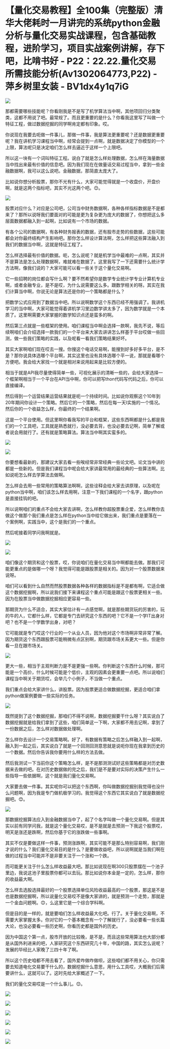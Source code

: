 # 【量化交易教程】全100集（完整版）清华大佬耗时一月讲完的系统python金融分析与量化交易实战课程，包含基础教程，进阶学习，项目实战案例讲解，存下吧，比啃书好 - P22：22.22.量化交易所需技能分析(Av1302064773,P22) - 萍乡树里女装 - BV1dx4y1q7iG

![](img/79980906d229c8abda8b4ae61f9821f1_0.png)

那都需要哪些技能呢？你看刚我是不是写了机学算法当中啊，其他项回归分类聚类，这都不用说了吧。最常规了。而且更重要的是什么？你看我这里写了叫做一个特征工程，做过数据挖掘的同学啊肯定都有印象。哎。

你说现在我要去呃做一件事儿，那做一件事，我是算法更重要呢？还是数据更重要呢？我在讲机学习课程当中啊，经常会提到一点啊，就是数据决定了你模型的一个上限，算法呢只是决定咱们怎么样去逼近于这样一个上限吧。

所以这一块有一个词叫特征工程。说白了就是怎么样处理数据，怎么样在海量数据当中找出来最有价值的信息吧。因为我们现在在做量话交易过程当中，拿到一些金融数据啊，我可以这么说吧。金融数据，那简直太庞大了。

比如说你想分析股票，那你不光有什么，大家可能觉得就是一个收盘价，开盘价啊，就是这两个指标吧，其实不光这两个吧。😊。



![](img/79980906d229c8abda8b4ae61f9821f1_2.png)

股票对应什么？对应是公司吧，公司当中财务数据啊，各种各样指标数据是不是都来了？那所以说呀我们要面对的可能是更为复杂更为庞大的数据了，你想把这么多层面数据都融入到一起啊，比如说有一个市场的数据。

有各个公司的数据啊，有各种财务报表的数据，还有股市走势的些数据，这些可能都会对你最终结构产生影响吧。那你怎么样设计算法啊，怎么样把这些算法融入到我们的数据当中啊，这就是特征工程了。

怎么样选择最有价值的数据。呃，怎么说呢？就是机学当中最难的一点啊，其实并不是算法是怎么处理数据啊，难就难在数据了。这里我写了一下还需要什么统计学方法啊，像我们说的？大家可能可以看一些关于这个量化交易啊。

它一些招聘的岗位都会写什么啊？要不然希望你是数学专业统计学专业计算机专业啊，或者金融专业，是不是哎，为什么说需要这么多。跟数学相关的呀。其实在我们计算当中啊，你说无论是算法还是你的一个策略都是什么？

把数学公式应用到了数据当中吧。所以说啊数学这个东西已经不用强调了。我讲机学习的当中啊，大家可能觉得着讲机学习里边数学讲太多了，因为数学就是一个本质了。这里啊需要大家掌握的数学知识点还是蛮多的啊。

然后第三点就是一些框架的使用。咱们课程当中啊会选择一款啊，我先不说，等后续啊咱们会介绍选择一款我们的一个平台来大家去讲讲怎么样基于平台哎做一些回测，做一些我们策略的实践，以及呢看一看我们策略结果好坏。

其实大家啊咱们现在哎去一搜。你搜这个电话交易啊，能搜到好多好多平台，是不是？那你说具体选哪个平台啊，其实这里也没有具体选哪个平一说，那就是看哪个方便吧。我会给大家找一个就是相对来说用起来是比较方便的。

相当于就是API我尽量使得简单一些，可视化展示的清晰一些的，会给大家选择一个框架啊相当于一个平台在API当中啊，你可以把写thon代码写代码之后，你可以直接编译。

然后得到一个运营结果运营结果就是呃一个持续时间。比如说你观察这个10年到20年期间你设计一个策略。然后它的一个策略，然后在每一天I实施的一个情况。然后你的一个收益怎么样，你最终的一个结果啊。

这是一个平台使用。但这里啊你看我写的平台和框架，这些东西啊都是什么都是我们的一个工具吧，工具就是熟悉就行，没必要去背，也没必要去记啊，简单了解或者说会用就行了。还有就是策略算法。算法当中啊其实蛮多的。



![](img/79980906d229c8abda8b4ae61f9821f1_4.png)

![](img/79980906d229c8abda8b4ae61f9821f1_5.png)

你要想看最新的，那建议大家去看一些唉经常非常经典一些论文吧。论文当中讲的都是一些新的。但是我们课程当中呢会给大家讲最常用的最经典的一些算法啊。比如说呃怎么样去学算法去做啊。

怎么样会去用一些常用的策略算法啊啊，这些诠释会给大家去讲原理，以及呢在python当中啊，咱们该怎么样去用啊，注意一下我们课程的一个名字，跟python是直接挂钩的吧。

所以说啊咱们的重点不会给大家去讲啊，怎么样教你超股票重企爱，怎么样教你去做这个做那个我们重点是怎么样在python当中给它做出来，我们重点是要落在一个案例啊，实践当中，这个是我们的一个重点。

然后呢接着同学问我啊就是。

![](img/79980906d229c8abda8b4ae61f9821f1_7.png)

![](img/79980906d229c8abda8b4ae61f9821f1_8.png)

咱们像这个期货和这个股票，哎，你说咱们在量化交易当中啊都能去做。那我们可能更重点的是做哪一个呀？我觉得可能是跟股票是相关的。因为对一个股票数据来说呀。

咱们可以看到什么自然而然股票数据各种各样的数据指标是不是都有啊，它适合做这个数据挖掘啊，所以说我们接下来课程这个重点可能是跟这个股票更相关一些。因为在股票当中做数据挖掘相应更容易一些。

那期货为什么不适合，其实大家估计有一点感觉啊，就是那些期货玩的厉害的，玩的牛的人，它都什么样，它都是专门去研究这个东西的吧？它不是一个学IT出身对吧？也不是一个学数学出身，对吧？

它可能就是专门哎这个行业的一个从业人员，因为他对这个市场啊非常非常了解。因为期货这个东西跟股票可能稍微有点区别啊，期货跟市场关系更大一些。但是你看一旦在跟市场关。



![](img/79980906d229c8abda8b4ae61f9821f1_10.png)

更大一些，相当于主观判断力是不是更强一些啊。你判断这个东西什么时候，那可能是一个高价，什么时候可能是个低价，主观的因素会更重要一点吧。所以说咱们课程当中啊关于期货哎，会举几个小例子，不当做一个重点。

我们重点会给大家讲什么，讲股票。因为股票更适合做数据挖掘，更适合咱们拿python做案例要做一些实际的任务。



![](img/79980906d229c8abda8b4ae61f9821f1_12.png)

既然提到了这个数据挖掘，那咱们不得不说啊，数据挖掘要干什么呀？其实说白了数据挖掘就是给我们拿到了这些，咱们简单这一下啊，大家都不用去记啊，拿到了一份数据之后，怎么样对数据做处理啊。

怎么样你去设计一个交易策略啊。好了，有数据有策略之后怎么样融入到一起啊，融入到一起之后，其实说白了就是一个回测回测意思就是说呃你现在我拿到历史的一个数据。然后你告诉我你要用什么样的方法去做。

然后我测试一下当前你这个策略怎么样，是不是那测测试好这些策略都是对历史数据来去做的吧。在对历史数据做的完之后，我们是不是要对实际的决策产生什么一些指导一些依据啊，这个就是我们量化交易啊。

大家要去做一件事。其实呢你可以把这个东西啊，你叫做数据挖掘别我觉得也没什么问题啊，因为我是专门做机极学习的。我觉得这个东西它其实说白了就是数据挖掘吧。😊。



![](img/79980906d229c8abda8b4ae61f9821f1_14.png)

那数据挖掘算法应入到金融数据当中了，起了个名字叫做一个量化交易啊。但是其实以前有同学问我，就是这个量化交易哎，是不是就是去预测一下我这个股票哎，明天是涨还是跌啊，然后你基于它的涨跌做一些事啊。

其实不仅是要做这样一件事，预测涨跌啊，其实可能不是那么特别容易啊，我们刚才说的什么？我们量化交易目的是什么？是要做收益吧，所以说啊就是当我们啊在做的过程当中可能并不是非要关注于一个涨和一个跌。

而可能更关注于什么怎么样收益最大吧。那比如说现在啊300只股票摆在一个池子里边，我说这池子里股票你都可以去玩。那比如说你本金是一定的，怎么样，那你的收益最大啊。

怎么样去选股选择最好的一个股票选择单位风险收益最高的一个股票，那这是不是也是数据挖掘啊，所以说量化交易哎不是像大家讲的，就是预测一个走势，那就是一个金血问题啊。😊，么这里它是一个综合学科啊。

但是目的是一样的，就是要咱们怎么样收益最大化吧。行了。关于量化交易啊，不需要大家掌握太多。你对它的一个基本概念有一个了解就行了，没必要看一些长篇大论，也没必要看一些历史啊，你看历史都是国外的历史。

因为中国这个第一点，股市开放的比较晚，是不是，而且这些常用算法也大部分都是从国外利进来的吧，人家研究这个东西研究几十年，中国的路，其实怎么说呢？发展的毕经比人家晚了三四十年了啊。

所以这个历史咱都不用去看了，国外爱咋做咋做呗，这些咱们都不用关心，你只需要去知道电化交易要干什么的，数据挖掘什么意思，用什么工具哎，大概我们后需要讲什么，这就可以了。这时先给大家概述了一下。

我们的量化交易哎是一个什么事儿。😊。

![](img/79980906d229c8abda8b4ae61f9821f1_16.png)

![](img/79980906d229c8abda8b4ae61f9821f1_17.png)

![](img/79980906d229c8abda8b4ae61f9821f1_18.png)

![](img/79980906d229c8abda8b4ae61f9821f1_19.png)

![](img/79980906d229c8abda8b4ae61f9821f1_20.png)

![](img/79980906d229c8abda8b4ae61f9821f1_21.png)